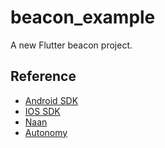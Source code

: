 # beacon_example

A new Flutter beacon project.

## Reference

- [Android SDK](https://github.com/airgap-it/beacon-android-sdk)
- [IOS SDK](https://github.com/airgap-it/beacon-ios-sdk)
- [Naan](https://github.com/Tezsure/naan-wallet-1.0)
- [Autonomy](https://github.com/bitmark-inc/autonomy-client)